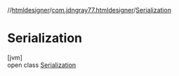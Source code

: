 //[htmldesigner](../../../index.md)/[com.jdngray77.htmldesigner](../index.md)/[Serialization](index.md)

# Serialization

[jvm]\
open class [Serialization](index.md)
